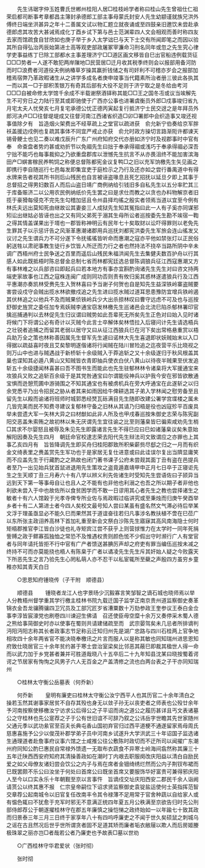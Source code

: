 <!-- { "loadSidebar": true } -->
　　先生讳琚字仲玉姓曹氏世郴州桂阳人居□桂枝岭学者称曰桂山先生曾祖仕仁祖荣启都司断事考章都昌主簿封承德郎工部主事母蒙氏封安人先生幼颛谨就族兄洪外傅终日端坐洪甚异之年十二善属文试以物汇题立就夜诵或至四鼓亲旧邀饮未尝赴承德郎虑其攻苦大甚诫焉成化丁酉乡试下第与邑士范渊辈四人文会相观而善时称四友去家而馆疏食自甘欣如也庚子举于乡入太学诎巳与天下士交有所闻即笔之而因以验其所自得弘治丙辰始第进士高等观吏部政屠冢宰濂命习刑名同年或忽之先生究心律学吏事益练丁巳除工部都水主事差理济宁□□道区画文移皆自巳出官船违例载货征□□□势者一人遂不敢犯两岸隟地□民营居□迁月收其税季终则会以报部用备河防而时□浪费者河道役夫例纳椿草岁操其赢折钱储之有司奸利不可稽亦岁会之报部加稽焉宿弊乃革政暇诸生从之讲学多成名者庚申竣事当代籍素所治者册三彼此各执其一而以其一□于部积羡银万有奇其后部有大役不足则于济宁取之是冬给由考河□□□自被命修太学馆千余成不半载谢祭酒铎称其能□□王之国冬冱或议当竢解先生不可穷日之力陆行至其或即驰使于广西亦公事也进署虞衡员外郎□戍事竣归省九月宅太夫人忧癸亥七月复宅承德公忧正德丙寅起复行抵济宁士民交迓之是年拜员外郎河决卢□□往督堤堤成又往督河南江西诸省织造□卯□署郎中会织造事又竣还视事值除夕有　旨造烟火架费出不经草疏上之堂官以疏进获　俞允新宁伯奏给京军胖袄盖援边戍例也复疏其事体不同宜严戒止亦获　俞允时政方操切言路渐阨许都谏天锡骨鲠士也见二奏以难戊辰升广东广州府知府交代亦册如济宁时及视郡事时中官有奉　命查盘者势灼甚或劝折节以免祻先生曰拙于奉承得祻或浅巧于奉承得祻必深吾宁拙不能巧也每事裁抑之乃欲重盘郡库以泄憾先生抗言不从亦畏沮终不能加害滨海田产□蜞害稼民养鸭饲之称便总督陈都宪金议复鸭□之旧以充军饷檄先生矢见画之即携行李自随巡行七邑每发即集宜吏于庭检示之乃行及还亦如之尝行番禺道中有得水牌来告者视其所书则后山残民也自言被诬盗喙息且死乞招抚以延旦夕即上其事于总督招之得男妇数百人而后山盗日靖广商例纳给引钱旧多自私先生以五分率贮其三于库备赈济二以公用农民例纳纸价先生罢之曰是求仕而教之以贪也办料物解京者旧揽于豪猾每侵克不完先生勾稽加惩且令州县择均徭之殷实者领焉当道以宜至今例有林氏夫远出莫知死由继故讼其妻妾三人成狱先生知其冤指曰此一人有子奚亦同谋邪矧讼出继姑必皆诬也出之又有同父弟死于溺其生母所讼者巡按委先生勘不竢宿一鞫之得其情盖谋果出于壻也一郡皆称神明云有民年七十矣取财以讼吓得罪则以老免先生罪其子以示惩讦告之风渐革惠潮诸郡用兵巡抚刘都宪洪委先生军旅会连山徭发又议讨之先生谓兵力不可分遂下令抚徭徭皆听命而惠潮之寇亦平他如禁张灯以正民俗躬送牲以肃祀事教生徒行乡饮皆人所迂而力行之者也然持法不挠卒当路所阴中辛未调广西梧州府士民争送之百里而遥后山残民朱福洪闻先生去集健夫数百护舟以行其感人如此既抵梧时陈总督金总制七省而林都宪廷选总督陈调狼兵征江西寇惠潮又方有事林难之以兵部咨曰即起兵曰若本地方有事亦宜斟酌询诸先生先生对曰咨文持两端吏家故事也江西之寇株连闽广成则同功否则责有攸归奚其惑林遂遣狼兵行及江西平惠潮亦奏凯林受赉先生入贺林喜曰予当谢子何贺也自是知先生益深铁岭寨盗贼要害尝设戍守会贼出揽水林欲撤戍追之先生进曰揽水贼过道耳思患豫防宜增兵铁岭遏其伏林追之以他兵不及而贼果侦铁岭兵少大出杀掠林叹曰曹守远虑不可及也与巡按舒御史旌赏之委任加专焉妖贼李通宝窃发林檄先生巡诸邑会北流巳陷杀郁林署印官擒巡捕通判以去林促先生归议谓曰贼势如此吾辈死无所矣先生正色对曰始入见时诸将候门下将谓公必有奇计以灭贼今此言士卒解体矣林悟拉入后寝问计先生请选梧兵之壮锐者追捕之而留其老弱以居守又曰从征江西狼兵巳在河下矣出常格悬重赏以梧兵助万全之策也林称善因属先生督军先生遽曰诺林大先生喜退即状妖贼始末以入□得据以疏益喜时夜且艾矣黎明遂偕诸将行闻贼在陆川冒险追之迄夜营平乐比晓视之则万山中也进与贼遇战于新桥斩十余级贼入于莽追斩之又十余级遂归于秋风根盖其巢也谍知其必遁八黄山又知贼皆衣青即抽兵使衣白伏八黄山以待夜半贼果至伏发追斩五十余级捷闻林喜甚曰吾不图书生而能此也先生驻郁林林令诸臬将大军援通宝来攻狼兵又败之追斩百余级于是其党咎通宝曰尔谓能役神兵以护我今安在邪皆欲散通宝惧而迯憩荒圃中游骑围之不知其通宝也有被虏机兵在旁大呼通宝在此遂斩之以归余党悉平乃出令招民之胁从者其来如雨因给牛俾耕选其子弟入学林闻之慰劳备至且留先生以殿而谕诸将班师时城郭悉经燹瓦砾满目先生随即改建公署学宫堞楼之属未几皆完美而民不知费寻建议复郁林守备之旧林从其请乃归梧是役也凶寇殄平百废具举未尝遗大军一矢林大异之曰材猷如此非人所及也甲戌春巡按朱御史志荣与陈宪副阳交恶盖朱索贿之故初林以朱无厌谓先生宜往谕之比至则藩臬皆巳徧索咸劝先生梢□其求不尔婴怒且被辱及朱见先生即露诸言先生不得巳应曰巳如诸藩臬议矣朱意始解阳因奏及先生四月　朝廷命官校逮志荣去阳代先生辩法司文致谓应之亦罪也上其事乙亥四月有　旨皆降调先生即买舟归桂阳郡致所积柴薪赀尽郄之归之一月而有织金文绮表里之赉盖赏先生军功也于是家居无复仕进意或曰此诖误尔复出当隮显庸笑而不应盖先生于行藏酌之之熟故也闭门著书课子公府未尝觌其面丁丑有盗在邑提兵者至乃一出见始兵犹首鼠进退用先生策攻之盗竟遁嘉靖甲申正月七日卒于正寝讵先生之生天顺丁丑三月寿六十有八学以辨义利先佐诸生时受知先生尝语佐曰子颕异当远到天下第一等事毋自让也且人之不能有也非他也利溺之也吾之所以期子者非他也利欲未尝入于中也故佐所以食贫困学而不敢一日谬用其心者先生之教也尝择诸生之敏者十有六人馆榖于光孝寺俾专所业佐与焉政暇过临讲究或至秉烛而归庚午癸酉举乡者十有二人第进士者今四人矣校文最号知人尝曰某虽有盛名然文气滞必待后举某文浮于理虽亟显必不能久巳而果然其于道谊奋往若归凡事涉名教扶植不啻在巳莅广以东所张主政诩养高林下首加礼重至新会文祭白沙陈先生寤寐其高风南海隐士何时矩梧郡推官李江皆白沙徒也礼寺矩宾江尝不获乎上则营捄惟力在太学时一同年死捐訾赙之政于鳏寡孤独恤之常恐不及惟遇权贵则颜色恡不少假出守时濒行广人有堂官者与同年请托皆拒不行中官有广产者馈送甚腆厉声却之府吏有罪当编伍巡按未减之终持不可而亦莫能挠也梧人有陈臬于广者以谲凌先生先生斥其奸始人疑之今败露天下所恶先生之言乃验先生心罔私萌人亦不忍干以私宦辄所至蘗之声殷四方虽穷乡童稚亦知其青天白日 

　　○思恩知府锺晓传（子干附　顺德县） 

　　顺德县 
　　锺晓者龙江人也字景旸少沉毅寡言笑邹智之谪石城也晓师焉以举人分教梧州督学重其学行檄主桂林书院九载迁国子监学正南京贵州道监察御史奏革锦衣金吾龙骧腾骧四卫冗员及工部冗匠岁省漕粟数十万劾参政王奎参议王泰白金佥事李淳皆宸濠党也刷卷四川谏迎生佛请　召还使臣毋空糜十余万又奏停采木蜀人德之熊给事简御史时亦以使事在蜀则共请建储疏至而　武宗晏驾矣未几忌者所排谪判沔阳沔阳志称其长者政事志节足称云迁知归州先是湖广忠路与四川石桂两上官争地相攻四十余年两省官不能决晓奉檄讯之片言而服人以是称其敏也同知瑞州进思恩知府致仕晓居官三十余年贫约甚于寒士尝治室梁矣比邻恶其蔽巳即裁其楹世人得一命而以武力加于乡党甚者兼并可胜道哉晓八十五卒后二十九年知县沈某曰晓按蜀着谔谔之节居家有恂恂之风男子六人无百金之产盖清修之流也白两台表之子干亦同知瑞州 

　　○桂林太守衡公岳墓表（何乔新） 

　　何乔新 
　　皇明有廉吏曰桂林太守衡公汝宁西平人也其历官二十余年清白之操若玉然其谢事家居贫不自存其殁也身无以敛子孙无以丧吏者之师表也公殁廿余年予河南按察使移檄汝宁访求公后得公之子平诏而询之道公之履历甚详且丐文表诸墓公之守桂林也先公寔荐之子于公有世旧谊不可辞乃叙之公讳岳字世瞻其先世家随州父通元季以武功絫官至百夫长典屯香山国初弃官归过西平道梗不通遂留家焉母周氏慈惠喜施予公少以俊茂补郡学弟子员中河南乡试遂升大学洪武三十年诏国子监选诸生通理道者赴詹事府议事六馆之士咸推公往公敷陈时政切而不迂所司以闻擢广东潮州府同知公酌巳惠民自常禄外馈遗一无取布衣蔬食不异寒士岭海间翕然称其廉三十五年迁陕西西安府知府其清操善政如在潮时丁内艰去职服阕改庆阳益以清白自励民爱之如父母僚友诸妇尝会饮公之内子与焉在席者金钿绮绣烂然而公内子荆钗布裙而巳既罢颇不乐公曰汝坐于何处曰首席公曰既坐首席又要服饰华好富贵可兼得邪庆阳人至今以口实永乐十年朝觐至京以言事忤　旨谪戍交址庆阳西安二郡民千余人诣阙请贳公以终其惠不报　仁宗皇帝嗣位下诏求贤监察御史袁锭盐运使何士英指挥范智交章荐公起南城令以旧官复任改南丰令其令禄薄不足用常于官舍种蔬以自给家人或有愠色辄曰不犹愈于充军时邪无不意满正统四年夏五月公秩满至京欲告归时先公刑部侍郎荐公于朝遂擢桂林守在郡五年廉慎之操恺悌之政终始如一以年踰七十致其政而归景泰三年三月三日终于家享年八十有四呜呼廉吏之不闻于世久矣硕鼠之刺城乌之谣在古且然况后世乎世所谓贪者固不足道其矫而廉者垢衣敝屦以欺人而后房姬媵极珠翠之丽亦岂□者哉若公者乃廉吏也予故表□墓以世劝 

　　○广西桂林守华君爱状（张时彻） 

　　张时彻 

